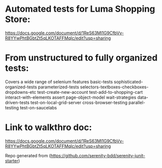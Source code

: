 # Automated tests for Luma Shopping Store:
https://docs.google.com/document/d/1ReS63Ml1G9CfbVv-R8YYwPhtBGbtZt5qLKOTAFFMqlc/edit?usp=sharing


# From unstructured to fully organized tests:
Covers a wide range of selenium features
basic-tests
sophisticated-organized-tests
parameterized-tests
selectors-textboxes-checkboxes-dropdowns-etc
test-create-new-account 
test-add-to-shopping-cart
interact-with-elements
assert
page-object-model
wait-strategies
data-driven-tests
test-on-local-grid-server
cross-browser-testing
parallel-testing
test-on-saucelabs


# Link to walkthro doc:
https://docs.google.com/document/d/1ReS63Ml1G9CfbVv-R8YYwPhtBGbtZt5qLKOTAFFMqlc/edit?usp=sharing


Repo generated from (https://github.com/serenity-bdd/serenity-junit-starter)

